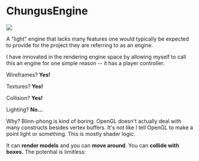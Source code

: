 # ChungusEngine

![](https://github.com/uglyluigi/ChungusEngine/blob/master/static/cool7.gif)

A "light" engine that lacks many features one would typically be expected to provide for the project they are referring to as an engine.

I have innovated in the rendering engine space by allowing myself to call this an engine for one simple reason -- it has a player controller.

Wireframes? **Yes!**

Textures? **Yes!**

Collision? **Yes!**

Lighting? **No...**

Why? Blinn-phong is kind of boring. OpenGL doesn't actually deal with many constructs besides vertex buffers. It's not like I tell OpenGL to make a point light or something. This is mostly shader logic. 

It can **render models** and you can **move around**. You can **collide with boxes.** The potential is limitless:
